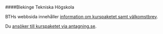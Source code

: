 ####Blekinge Tekniska Högskola

BTHs webbsida innehåller [information om kurspaketet samt välkomstbrev](https://www.bth.se/kurspaket/KP852/20172/).

Du [ansöker till kurspaketet via antagning.se](https://www.antagning.se/se/search?period=HT_2017&freeText=BTH-KP852).
